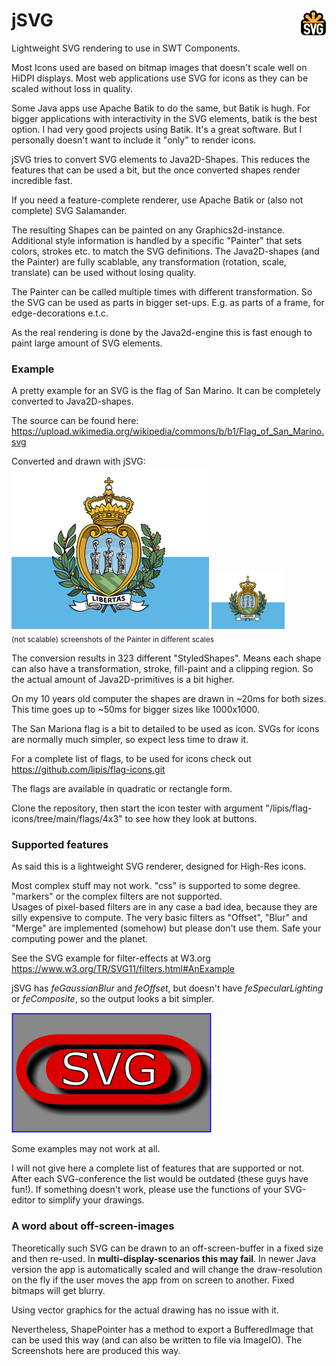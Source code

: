 # jSVG <a href="http://www.w3.org/Graphics/SVG/" ><img src="doc/svg-logo-v.svg" alt="W3C SVG Logo" style="height:1.5em;float:right;"/></a>
Lightweight SVG rendering to use in SWT Components.

Most Icons used are based on bitmap images that doesn't scale well 
on HiDPI displays. Most web applications use SVG for icons as they 
can be scaled without loss in quality.

Some Java apps use Apache Batik to do the same, but Batik is hugh.
For bigger applications with interactivity in the SVG elements, batik is the best option.
I had very good projects using Batik. It's a great software. But I personally doesn't want to include it "only" to render icons.

jSVG tries to convert SVG elements to Java2D-Shapes. This reduces the features that can be used
a bit, but the once converted shapes render incredible fast.

If you need a feature-complete renderer, use Apache Batik or (also not complete) SVG Salamander.

The resulting Shapes can be painted on any Graphics2d-instance. Additional style information is handled by a specific "Painter" that sets colors, strokes etc. to match the SVG definitions. The Java2D-shapes (and the Painter) are fully scablable, any transformation (rotation, scale, translate) can be used without losing quality. 

The Painter can be called multiple times with different transformation. So the SVG can be used as parts in bigger set-ups. 
E.g. as parts of a frame, for edge-decorations e.t.c.

As the real rendering is done by the Java2d-engine this is fast enough to paint large amount of SVG elements. 

### Example

A pretty example for an SVG is the flag of San Marino. 
It can be completely converted to Java2D-shapes.

The source can be found here: https://upload.wikimedia.org/wikipedia/commons/b/b1/Flag_of_San_Marino.svg

Converted and drawn with jSVG:<br>
![Example_Flag_of_San_Marino.png](doc%2FExample_Flag_of_San_Marino.png) ![Example_Flag_of_San_Marino.png](doc%2FExample_Flag_of_San_Marino_small.png)<br>
<sub>(not scalable) screenshots of the Painter in different scales </sub> 

The conversion results in 323 different "StyledShapes". Means each shape can also have a transformation, stroke, fill-paint and a clipping region. 
So the actual amount of Java2D-primitives is a bit higher.

On my 10 years old computer the shapes are drawn in ~20ms for both sizes.
This time goes up to ~50ms for bigger sizes like 1000x1000.

The San Mariona flag is a bit to detailed to be used as icon.
SVGs for icons are normally much simpler, so expect less time to draw it.

For a complete list of flags, to be used for icons check out 
https://github.com/lipis/flag-icons.git

The flags are available in quadratic or rectangle form.

Clone the repository, then start the icon tester with argument "/lipis/flag-icons/tree/main/flags/4x3"
to see how they look at buttons.

### Supported features

As said this is a lightweight SVG renderer, designed for High-Res icons.

Most complex stuff may not work. "css" is supported to some degree. "markers" or the complex filters are not supported.<br>
Usages of pixel-based filters are in any case a bad idea, because they are silly expensive to compute.
The very basic filters as "Offset", "Blur" and "Merge" are implemented (somehow) but please don't use
them. Safe your computing power and the planet.

See the SVG example for filter-effects at W3.org https://www.w3.org/TR/SVG11/filters.html#AnExample  

jSVG has _feGaussianBlur_ and _feOffset_, but doesn't have _feSpecularLighting_ or _feComposite_, so the output looks a bit simpler.

![w3_filter_example.png](doc%2Fw3_filter_example.png)

Some examples may not work at all. 

I will not give here a complete list of features that are supported or not. After each SVG-conference the list would be outdated (these guys have fun!). 
If something doesn't work, please use the functions of your SVG-editor to simplify your drawings.

### A word about off-screen-images

Theoretically such SVG can be drawn to an off-screen-buffer in a fixed size
and then re-used. In __multi-display-scenarios this may fail__.
In newer Java version the app is automatically scaled and will change 
the draw-resolution on the fly if the user moves the app from on screen 
to another. Fixed bitmaps will get blurry.

Using vector graphics for the actual drawing has no issue with it.

Nevertheless, ShapePointer has a method to export a BufferedImage that
can be used this way (and can also be written to file via ImageIO). 
The Screenshots here are produced this way.  


